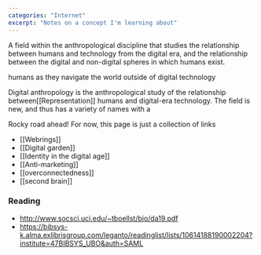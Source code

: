 ```yaml
---
categories: "Internet"
excerpt: "Notes on a concept I'm learning about"
---
```

A field within the anthropological discipline that studies the relationship between humans and technology from the digital era, and the relationship between the digital and non-digital spheres in which humans exist. 


humans as they navigate the world outside of digital technology 

Digital anthropology is the anthropological study of the relationship between[[Representation]] humans and digital-era technology. The field is new, and thus has a variety of names with a

Rocky road ahead! For now, this page is just a collection of links 

- [[Webrings]]
- [[Digital garden]]
- [[Identity in the digital age]]
- [[Anti-marketing]]
- [[overconnectedness]]
- [[second brain]]

### Reading
- http://www.socsci.uci.edu/~tboellst/bio/da19.pdf
- https://bibsys-k.alma.exlibrisgroup.com/leganto/readinglist/lists/10614188190002204?institute=47BIBSYS_UBO&auth=SAML